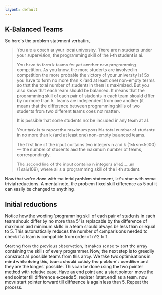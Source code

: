```yaml
---
layout: default
---
```


## K-Balanced Teams

So here's the problem statement verbatim,

>You are a coach at your local university. There are n students under your supervision, the programming skill of the i-th student is ai.
>
>You have to form k teams for yet another new programming competition. As you know, the more students are involved in competition the more probable the victory of your university is! So you have to form no more than k (and at least one) non-empty teams so that the total number of students in them is maximized. But you also know that each team should be balanced. It means that the programming skill of each pair of students in each team should differ by no more than 5. Teams are independent from one another (it means that the difference between programming skills of two students from two different teams does not matter).
>
>It is possible that some students not be included in any team at all.
>
>Your task is to report the maximum possible total number of students in no more than k (and at least one) non-empty balanced teams.
>
>The first line of the input contains two integers n and k (1≤k≤n≤5000) — the number of students and the maximum number of teams, correspondingly.
>
>The second line of the input contains n integers a1,a2,…,an (1≤ai≤109), where ai is a programming skill of the i-th student.


Now that we're done with the intial problem statement, let's start with some trivial reductions. A mental note, the problem fixed skill difference as 5 but it can easily be changed to anything. 

## Initial reductions

Notice how the wording 'programming skill of each pair of students in each team should differ by no more than 5' is replacable by the difference of maximum and minimum skills in a team should always be less than or equal to 5. This automatically reduces the number of comparisions needed to check if a team is compatible from order of n^2 to 1. 

Starting from the previous observation, it makes sense to sort the array containing the skills of every programmer. Now, the next step is to greedily construct all possible teams from this array. We take two optimisations in mind while doing this, teams should satisfy the problem's condition and they are the longest possible. This can be done using the two pointer method with relative ease. Have an end point and a start pointer, move the end pointer till difference exceeds 5, register (start,end) as a team, now move start pointer forward till difference is again less than 5. Repeat the process. 